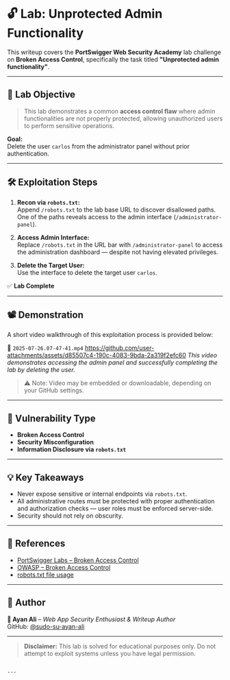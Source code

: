 

# 🔓 Lab: Unprotected Admin Functionality

This writeup covers the **PortSwigger Web Security Academy** lab challenge on **Broken Access Control**, specifically the task titled **"Unprotected admin functionality"**.

---

## 🧠 Lab Objective

> This lab demonstrates a common **access control flaw** where admin functionalities are not properly protected, allowing unauthorized users to perform sensitive operations.

**Goal:**  
Delete the user `carlos` from the administrator panel without prior authentication.

---

## 🛠️ Exploitation Steps

1. **Recon via `robots.txt`:**  
   Append `/robots.txt` to the lab base URL to discover disallowed paths. One of the paths reveals access to the admin interface (`/administrator-panel`).

2. **Access Admin Interface:**  
   Replace `/robots.txt` in the URL bar with `/administrator-panel` to access the administration dashboard — despite not having elevated privileges.

3. **Delete the Target User:**  
   Use the interface to delete the target user `carlos`.

✅ **Lab Complete**

---

## 📽 Demonstration

A short video walkthrough of this exploitation process is provided below:

📁 `2025-07-26.07-47-41.mp4`
https://github.com/user-attachments/assets/d85507c4-190c-4083-9bda-2a319f2efc60 
*This video demonstrates accessing the admin panel and successfully completing the lab by deleting the user.*

> ⚠️ Note: Video may be embedded or downloadable, depending on your GitHub settings.

---

## 🧩 Vulnerability Type

- **Broken Access Control**
- **Security Misconfiguration**
- **Information Disclosure via `robots.txt`**

---

## 💡 Key Takeaways

- Never expose sensitive or internal endpoints via `robots.txt`.  
- All administrative routes must be protected with proper authentication and authorization checks — user roles must be enforced server-side.
- Security should not rely on obscurity.

---

## 🧾 References

- [PortSwigger Labs – Broken Access Control](https://portswigger.net/web-security/access-control)
- [OWASP – Broken Access Control](https://owasp.org/Top10/en/A01_2021-Broken_Access_Control/)
- [robots.txt file usage](https://developer.mozilla.org/en-US/docs/Web/Robots.txt)

---

## 👤 Author

**🔹 Ayan Ali** – *Web App Security Enthusiast & Writeup Author*  
GitHub: [@sudo-su-ayan-ali](https://github.com/sudo-su-ayan-ali)

---

> **Disclaimer:** This lab is solved for educational purposes only. Do not attempt to exploit systems unless you have legal permission.
```

---





